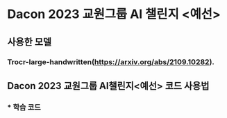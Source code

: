 # Dacon 2023 교원그룹 AI 챌린지 <예선>

## 사용한 모델 
### Trocr-large-handwritten(https://arxiv.org/abs/2109.10282).

## Dacon 2023 교원그룹 AI챌린지<예선> 코드 사용법
### * 학습 코드
